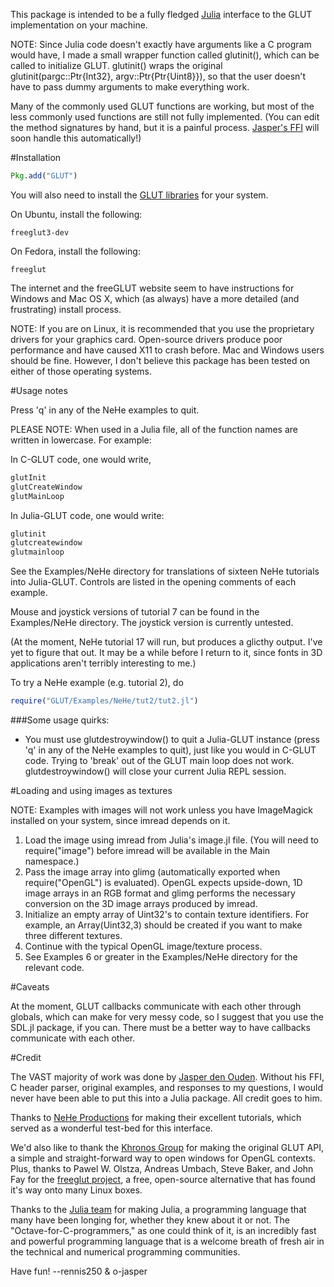 This package is intended to be a fully fledged
[Julia](http://www.julialang.org) interface to the GLUT implementation on your
machine.

NOTE: Since Julia code doesn't exactly have arguments like a C program would
have, I made a small wrapper function called glutinit(), which can be called to
initialize GLUT.  glutinit() wraps the original glutinit(pargc::Ptr{Int32},
argv::Ptr{Ptr{Uint8}}), so that the user doesn't have to pass dummy arguments
to make everything work.

Many of the commonly used GLUT functions are working, but most of the less
commonly used functions are still not fully implemented. (You can edit the
method signatures by hand, but it is a painful process.  [Jasper's
FFI](https://github.com/o-jasper/julia-ffi.git) will soon handle this
automatically!)

#Installation

```julia
Pkg.add("GLUT")
```

You will also need to install the [GLUT
libraries](http://freeglut.sourceforge.net) for your system.

On Ubuntu, install the following:

	freeglut3-dev

On Fedora, install the following:

	freeglut

The internet and the freeGLUT website seem to have instructions for Windows and
Mac OS X, which (as always) have a more detailed (and frustrating) install
process.

NOTE: If you are on Linux, it is recommended that you use the proprietary
drivers for your graphics card.  Open-source drivers produce poor performance
and have caused X11 to crash before.  Mac and Windows users should be fine.
However, I don't believe this package has been tested on either of those
operating systems.

#Usage notes

Press 'q' in any of the NeHe examples to quit.

PLEASE NOTE: When used in a Julia file, all of the function names are written in
lowercase. For example:

In C-GLUT code, one would write,

```c
glutInit
glutCreateWindow
glutMainLoop
```

In Julia-GLUT code, one would write:

```julia
glutinit
glutcreatewindow
glutmainloop
```

See the Examples/NeHe directory for translations of sixteen NeHe tutorials into
Julia-GLUT. Controls are listed in the opening comments of each example.

Mouse and joystick versions of tutorial 7 can be found in the Examples/NeHe
directory.  The joystick version is currently untested.

(At the moment, NeHe tutorial 17 will run, but produces a glicthy output.  I've
yet to figure that out.  It may be a while before I return to it, since fonts
in 3D applications aren't terribly interesting to me.)

To try a NeHe example (e.g. tutorial 2), do

```julia
require("GLUT/Examples/NeHe/tut2/tut2.jl")
```

###Some usage quirks:

- You must use glutdestroywindow() to quit a Julia-GLUT instance (press 'q' in
any of the NeHe examples to quit), just like you would in C-GLUT code.  Trying
to 'break' out of the GLUT main loop does not work.  glutdestroywindow() will
close your current Julia REPL session.

#Loading and using images as textures

NOTE: Examples with images will not work unless you have ImageMagick installed on
your system, since imread depends on it.

1. Load the image using imread from Julia's image.jl file. (You will need to
	 require("image") before imread will be available in the Main namespace.)
2. Pass the image array into glimg (automatically exported when
	 require("OpenGL") is evaluated). OpenGL expects upside-down, 1D image arrays
	 in an RGB format and glimg performs the necessary conversion on the 3D image
	 arrays produced by imread.
3. Initialize an empty array of Uint32's to contain texture identifiers.  For
	 example, an Array(Uint32,3) should be created if you want to make three
	 different textures.
4. Continue with the typical OpenGL image/texture process.
5. See Examples 6 or greater in the Examples/NeHe directory for the relevant
	 code.

#Caveats

At the moment, GLUT callbacks communicate with each other through globals,
which can make for very messy code, so I suggest that you use the SDL.jl
package, if you can. There must be a better way to have callbacks communicate
with each other.

#Credit

The VAST majority of work was done by [Jasper den
Ouden](https://github.com/o-jasper).  Without his FFI, C header parser,
original examples, and responses to my questions, I would never have been able
to put this into a Julia package.  All credit goes to him.

Thanks to [NeHe Productions](http://nehe.gamedev.net) for making their
excellent tutorials, which served as a wonderful test-bed for this interface. 

We'd also like to thank the [Khronos Group](http://www.opengl.org) for making
the original GLUT API, a simple and straight-forward way to open windows for
OpenGL contexts. Plus, thanks to Pawel W. Olstza, Andreas Umbach, Steve Baker,
and John Fay for the [freeglut project](http://freeglut.sourceforge.net), a
free, open-source alternative that has found it's way onto many Linux boxes.

Thanks to the [Julia team](http://julialang.org) for making Julia, a
programming language that many have been longing for, whether they knew about
it or not. The "Octave-for-C-programmers," as one could think of it, is an
incredibly fast and powerful programming language that is a welcome breath of
fresh air in the technical and numerical programming communities.

Have fun!
--rennis250 & o-jasper
